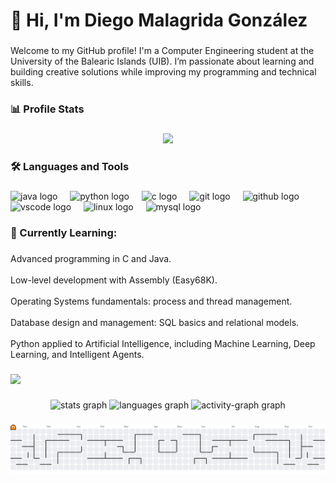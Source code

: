 <h1 align="left">👋 Hi, I'm Diego Malagrida González</h1>

###

<p align="left">Welcome to my GitHub profile! I'm a Computer Engineering student at the University of the Balearic Islands (UIB). I’m passionate about learning and building creative solutions while improving my programming and technical skills.</p>

###

<h3 align="left">📊 Profile Stats</h3>

###

<div align="center">
  <img src="https://visitor-badge.laobi.icu/badge?page_id=diegoMalagrida.diegoMalagrida&left_text=Profile%20Views"  />
</div>

###

<h3 align="left">🛠 Languages and Tools</h3>

###

<div align="left">
  <img src="https://cdn.jsdelivr.net/gh/devicons/devicon/icons/java/java-original.svg" height="40" alt="java logo"  />
  <img width="12" />
  <img src="https://cdn.jsdelivr.net/gh/devicons/devicon/icons/python/python-original.svg" height="40" alt="python logo"  />
  <img width="12" />
  <img src="https://cdn.jsdelivr.net/gh/devicons/devicon/icons/c/c-original.svg" height="40" alt="c logo"  />
  <img width="12" />
  <img src="https://cdn.jsdelivr.net/gh/devicons/devicon/icons/git/git-original.svg" height="40" alt="git logo"  />
  <img width="12" />
  <img src="https://cdn.jsdelivr.net/gh/devicons/devicon/icons/github/github-original.svg" height="40" alt="github logo"  />
  <img width="12" />
  <img src="https://cdn.jsdelivr.net/gh/devicons/devicon/icons/vscode/vscode-original.svg" height="40" alt="vscode logo"  />
  <img width="12" />
  <img src="https://cdn.jsdelivr.net/gh/devicons/devicon/icons/linux/linux-original.svg" height="40" alt="linux logo"  />
  <img width="12" />
  <img src="https://cdn.jsdelivr.net/gh/devicons/devicon/icons/mysql/mysql-original.svg" height="40" alt="mysql logo"  />
</div>

###

<h3 align="left">🌱 Currently Learning:</h3>

###

<p align="left">Advanced programming in C and Java.<br><br>Low-level development with Assembly (Easy68K).<br><br>Operating Systems fundamentals: process and thread management.<br><br>Database design and management: SQL basics and relational models.<br><br>Python applied to Artificial Intelligence, including Machine Learning, Deep Learning, and Intelligent Agents.</p>

###

<div>
  <img style="100%" src="https://capsule-render.vercel.app/api?type=waving&height=100&section=header&reversal=false&text=%F0%9F%93%88%20GitHub%20Stats&fontSize=70&fontColor=FFFFFF&fontAlign=50&fontAlignY=78&stroke=-&animation=scaleIn&descSize=20&descAlign=50&descAlignY=50&theme=cobalt"  />
</div>

###

<div align="center">
  <img src="https://github-readme-stats.vercel.app/api?username=diegoMalagrida&hide_title=false&hide_rank=false&show_icons=true&include_all_commits=true&count_private=true&disable_animations=false&theme=dracula&locale=en&hide_border=false&order=1" height="150" alt="stats graph"  />
  <img src="https://github-readme-stats.vercel.app/api/top-langs?username=diegoMalagrida&locale=en&hide_title=false&layout=compact&card_width=320&langs_count=5&theme=tokyonight&hide_border=false&order=2" height="150" alt="languages graph"  />
  <img src="https://github-readme-activity-graph.vercel.app/graph?username=diegoMalagrida&radius=16&theme=react&area=true&order=5" height="300" alt="activity-graph graph"  />
</div>

###

<picture>
  <source media="(prefers-color-scheme: dark)" srcset="https://raw.githubusercontent.com/diegoMalagrida/diegoMalagrida/output/pacman-contribution-graph-dark.svg">
  <source media="(prefers-color-scheme: light)" srcset="https://raw.githubusercontent.com/diegoMalagrida/diegoMalagrida/output/pacman-contribution-graph.svg">
  <img alt="pacman contribution graph" src="https://raw.githubusercontent.com/diegoMalagrida/diegoMalagrida/output/pacman-contribution-graph.svg">
</picture>

###
